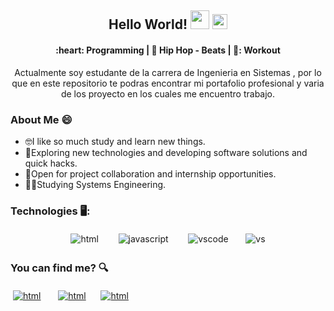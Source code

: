 <h2 align = "center"> Hello World! <img src="https://raw.githubusercontent.com/iampavangandhi/iampavangandhi/master/gifs/Hi.gif" width="30px"> <img src="https://github.com/TheDudeThatCode/TheDudeThatCode/blob/master/Assets/Earth.gif" width="24px"></h2> 


 
<h4 align ="center">  :heart: Programming | 🎵 Hip Hop - Beats  | 💪: Workout </h4> 


<p align ="center">
 Actualmente soy estudante de la carrera de Ingenieria en Sistemas , por lo que en este repositorio te podras encontrar mi portafolio profesional y varia de los proyecto en los cuales me encuentro trabajo.
</p>

###  About Me 😄

- 🤓I like so much study and learn new things. 
- 🤔Exploring new technologies and developing software solutions and quick hacks.
- 🤗Open for project collaboration and internship opportunities.
- 👨‍🎓Studying Systems Engineering.



### Technologies 🖥️:

<p align="center">
 <img src="https://user-images.githubusercontent.com/90654984/166874995-3fead14d-dd3f-4b51-a224-439e4a680fda.png" alt="html" style="vertical-align:top; margin:4px">&nbsp;&nbsp;&nbsp;&nbsp;&nbsp;
 <img src="https://user-images.githubusercontent.com/90654984/166875128-aa5b9f86-f7e9-4b29-b363-27f26e6e4a22.png" alt="javascript" style="vertical-align:top; margin:4px">&nbsp;&nbsp;&nbsp;&nbsp;&nbsp;
 <img src="https://user-images.githubusercontent.com/90654984/166875632-8e9b0c95-951f-4699-9a96-c2eb675e7840.png" alt="vscode" style="vertical-align:top; margin:4px">&nbsp;&nbsp;&nbsp;&nbsp;
 <img src="https://user-images.githubusercontent.com/90654984/166875977-26dfdb5c-3fba-4478-9f45-cae5456edca7.png" alt="vs" style="vertical-align:top; margin:4px">
</p>


###  You can find me? 🔍
<a href="https://twitter.com/dvlCode"><img src="https://user-images.githubusercontent.com/90654984/166876531-ed6bdd20-9d98-40de-ba45-a61db655f1da.png" alt="html" style="vertical-align:top; margin:4px"></a>&nbsp;&nbsp;&nbsp;&nbsp;
<a href="https://www.instagram.com/dvl.code/"><img src="https://user-images.githubusercontent.com/90654984/166877306-d4d8baf0-547c-4552-a6e7-74e17c80ca29.png" alt="html" style="vertical-align:top; margin:4px"></a>&nbsp;&nbsp;&nbsp;
<a href="https://www.facebook.com/duvan.vasquez.773"><img src="https://user-images.githubusercontent.com/90654984/166877156-3f508cf0-2d96-4a5b-a70b-8f58fff3a5a2.png" alt="html" style="vertical-align:top; margin:4px"></a>


